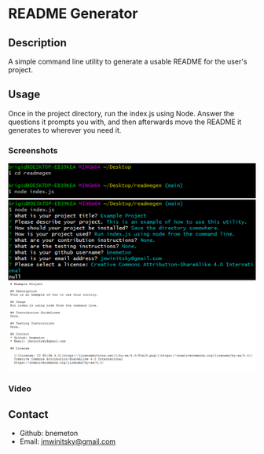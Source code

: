 # README Generator

## Description
A simple command line utility to generate a usable README for the user's project.


## Usage
Once in the project directory, run the index.js using Node. Answer the questions it prompts you with, and then afterwards move the README it generates to wherever you need it.

### Screenshots
![A screenshot of the utility.](./assets/screen1.png)
![A screenshot of the utility.](./assets/screen2.png)
![A screenshot of the markdown file output by the utility.](./assets/output.png)


### Video



## Contact
* Github: bnemeton
* Email: jmwinitsky@gmail.com

  
